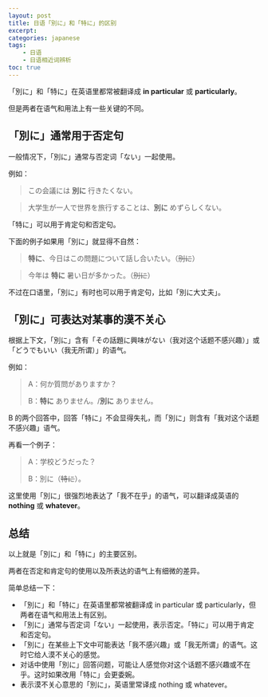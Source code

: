 ```yaml
---
layout: post
title: 日语「別に」和「特に」的区别
excerpt: 
categories: japanese
tags:
    - 日语
    - 日语相近词辨析
toc: true
---
```


「別に」和「特に」在英语里都常被翻译成 **in particular** 或 **particularly**。

但是两者在语气和用法上有一些关键的不同。

## 「別に」通常用于否定句

一般情况下，「別に」通常与否定词「ない」一起使用。

例如：

> この会議には **別に** 行きたくない。

> 大学生が一人で世界を旅行することは、**別に** めずらしくない。

「特に」可以用于肯定句和否定句。

下面的例子如果用「別に」就显得不自然：

> **特に**、今日はこの問題について話し合いたい。<span class='more'>（~~別に~~）</span>

> 今年は **特に** 暑い日が多かった。<span class='more'>（~~別に~~）</span>

不过在口语里，「別に」有时也可以用于肯定句，比如「別に大丈夫」。

## 「別に」可表达对某事的漠不关心

根据上下文，「別に」含有「その話題に興味がない<span class='more'>（我对这个话题不感兴趣）</span>」或「どうでもいい<span class='more'>（我无所谓）</span>」的语气。

例如：

> A：何か質問がありますか？ 
> 
> B：**特に** ありません。/**別に** ありません。

B 的两个回答中，回答「特に」不会显得失礼，而「別に」则含有「我对这个话题不感兴趣」语气。

再看一个例子：

> A：学校どうだった？
> 
> B：別に<span class='more'>（~~特に~~）</span>。

这里使用「別に」很强烈地表达了「我不在乎」的语气，可以翻译成英语的 **nothing** 或 **whatever**。

## 总结

以上就是「別に」和「特に」的主要区别。

两者在否定和肯定句的使用以及所表达的语气上有细微的差异。

简单总结一下：
- 「別に」和「特に」在英语里都常被翻译成 in particular 或 particularly，但两者在语气和用法上有区别。
- 「別に」通常与否定词「ない」一起使用，表示否定。「特に」可以用于肯定和否定句。
- 「別に」在某些上下文中可能表达「我不感兴趣」或「我无所谓」的语气。这时它给人漠不关心的感觉。
- 对话中使用「別に」回答问题，可能让人感觉你对这个话题不感兴趣或不在乎。这时如果改用「特に」会更委婉。
- 表示漠不关心意思的「別に」，英语里常译成 nothing 或 whatever。